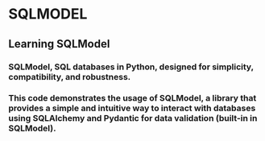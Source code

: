 # SQLMODEL

## Learning SQLModel

### SQLModel, SQL databases in Python, designed for simplicity, compatibility, and robustness.

### This code demonstrates the usage of SQLModel, a library that provides a simple and intuitive way to interact with databases using SQLAlchemy and Pydantic for data validation (built-in in SQLModel).
